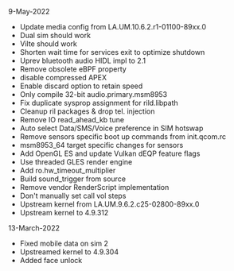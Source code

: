 9-May-2022
- Update media config from LA.UM.10.6.2.r1-01100-89xx.0
- Dual sim should work
- Vilte should work
- Shorten wait time for services exit to optimize shutdown
- Uprev bluetooth audio HIDL impl to 2.1
- Remove obsolete eBPF property
- disable compressed APEX
- Enable discard option to retain speed
- Only compile 32-bit audio.primary.msm8953
- Fix duplicate sysprop assignment for rild.libpath
- Cleanup ril packages & drop tel. injection
- Remove IO read_ahead_kb tune
- Auto select Data/SMS/Voice preference in SIM hotswap
- Remove sensors specific boot up commands from init.qcom.rc
- msm8953_64 target specific changes for sensors
- Add OpenGL ES and update Vulkan dEQP feature flags
- Use threaded GLES render engine
- Add ro.hw_timeout_multiplier
- Build sound_trigger from source
- Remove vendor RenderScript implementation
- Don't manually set call vol steps
- Upstream kernel from LA.UM.9.6.2.c25-02800-89xx.0
- Upstream kernel to 4.9.312

13-March-2022
- Fixed mobile data on sim 2
- Upstreamed kernel to 4.9.304
- Added face unlock 

